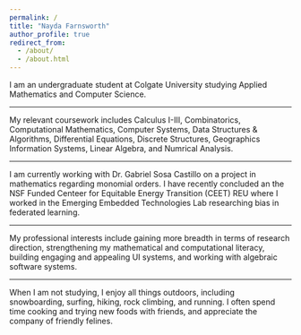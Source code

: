 ```yaml
---
permalink: /
title: "Nayda Farnsworth"
author_profile: true
redirect_from: 
  - /about/
  - /about.html
---
```


I am an undergraduate student at Colgate University studying Applied Mathematics and Computer Science. 

-------------------------------------------------------------------------------------------------------------------

My relevant coursework includes Calculus I-III, Combinatorics, Computational Mathematics, Computer Systems, Data Structures & Algorithms, Differential Equations, Discrete Structures, Geographics Information Systems, Linear Algebra, and Numrical Analysis. 

-------------------------------------------------------------------------------------------------------------------

I am currently working with Dr. Gabriel Sosa Castillo on a project in mathematics regarding monomial orders. I have recently concluded an the NSF Funded Centeer for Equitable Energy Transition (CEET) REU where I worked in the Emerging Embedded Technologies Lab researching bias in federated learning.

-------------------------------------------------------------------------------------------------------------------

My professional interests include gaining more breadth in terms of research direction, strengthening my mathematical and computational literacy, building engaging and appealing UI systems, and working with algebraic software systems.

-------------------------------------------------------------------------------------------------------------------

When I am not studying, I enjoy all things outdoors, including snowboarding, surfing, hiking, rock climbing, and running. I often spend time cooking and trying new foods with friends, and appreciate the company of friendly felines. 
